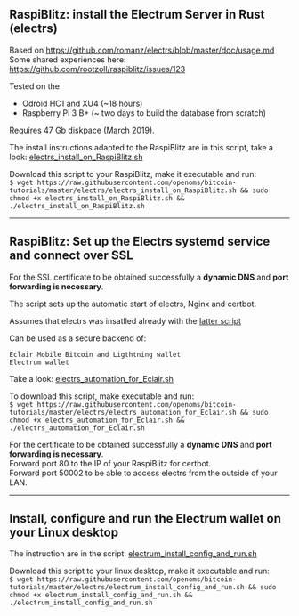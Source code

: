 ## RaspiBlitz: install the Electrum Server in Rust (electrs)
Based on https://github.com/romanz/electrs/blob/master/doc/usage.md
Some shared experiences here: https://github.com/rootzoll/raspiblitz/issues/123

Tested on the
* Odroid HC1 and XU4 (~18 hours)
* Raspberry Pi 3 B+ (~ two days to build the database from scratch)

Requires 47 Gb diskpace (March 2019).

The install instructions adapted to the RaspiBlitz are in this script, take a look: [electrs_install_on_RaspiBlitz.sh](electrs_install_on_RaspiBlitz.sh)

Download this script to your RaspiBlitz, make it executable and run:  
`$ wget https://raw.githubusercontent.com/openoms/bitcoin-tutorials/master/electrs/electrs_install_on_RaspiBlitz.sh && sudo chmod +x electrs_install_on_RaspiBlitz.sh && ./electrs_install_on_RaspiBlitz.sh`  

---

## RaspiBlitz: Set up the Electrs systemd service and connect over SSL 

For the SSL certificate to be obtained successfully a **dynamic DNS** and **port forwarding is necessary**.

The script sets up the automatic start of electrs, Nginx and certbot.

Assumes that electrs was insatlled already with the [latter script](https://github.com/openoms/bitcoin-tutorials/blob/master/electrs/README.md#raspiblitz-install-the-electrum-server-in-rust-electrs)

Can be used as a secure backend of:

    Eclair Mobile Bitcoin and Ligthtning wallet
    Electrum wallet

Take a look: [electrs_automation_for_Eclair.sh](electrs_automation_for_Eclair.sh)

To download this script, make executable and run:  
`$ wget https://raw.githubusercontent.com/openoms/bitcoin-tutorials/master/electrs/electrs_automation_for_Eclair.sh && sudo chmod +x electrs_automation_for_Eclair.sh && ./electrs_automation_for_Eclair.sh`

For the certificate to be obtained successfully a **dynamic DNS** and **port forwarding is necessary**.  
Forward port 80 to the IP of your RaspiBlitz for certbot.  
Forward port 50002 to be able to access electrs from the outside of your LAN.

---

## Install, configure and run the Electrum wallet on your Linux desktop
The instruction are in the script: [electrum_install_config_and_run.sh](electrum_install_config_and_run.sh)

Download this script to your linux desktop, make it executable and run:  
`$ wget https://raw.githubusercontent.com/openoms/bitcoin-tutorials/master/electrs/electrum_install_config_and_run.sh && sudo chmod +x electrum_install_config_and_run.sh && ./electrum_install_config_and_run.sh`  

